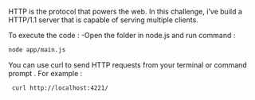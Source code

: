 HTTP is the protocol that powers the web. In this challenge, i've build a HTTP/1.1 server
that is capable of serving multiple clients.


To execute the code : 
-Open the folder in node.js and run command :

   ```sh
   node app/main.js
   ```

You can use curl to send HTTP requests from your terminal or command prompt . For example : 

  ```sh
   curl http://localhost:4221/

   ```

